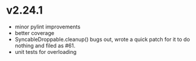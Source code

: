 # v2.24.1

* minor pylint improvements
* better coverage
* SyncableDroppable.cleanup() bugs out, wrote a quick patch for it to do nothing and filed as #61.
* unit tests for overloading